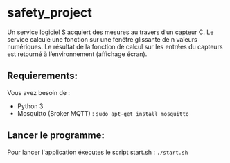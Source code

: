 # safety_project
Un service logiciel S acquiert des mesures au travers d’un capteur C. Le service calcule une fonction sur une fenêtre glissante de n valeurs numériques. Le résultat de la fonction de calcul sur les entrées du capteurs est retourné à l’environnement (affichage écran).

## Requierements:
Vous avez besoin de : 
  - Python 3
  - Mosquitto (Broker MQTT) : 
    ```sudo apt-get install mosquitto```

## Lancer le programme: 
Pour lancer l'application éxecutes le script start.sh : 
  ```./start.sh``` 
